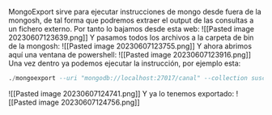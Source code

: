 MongoExport sirve para ejecutar instrucciones de mongo desde fuera de la mongosh, de tal forma que podremos extraer el output de las consultas a un fichero externo. Por tanto lo bajamos desde esta web:
![[Pasted image 20230607123639.png]]
Y pasamos todos los archivos a la carpeta de bin de la mongosh:
![[Pasted image 20230607123755.png]]
Y ahora abrimos aquí una ventana de powershell:
![[Pasted image 20230607123916.png]]
Una vez dentro ya podemos ejecutar la instrucción, por ejemplo esta:
```sql
./mongoexport --uri "mongodb://localhost:27017/canal" --collection suscriptores --out archivoDeSalida.json
```
![[Pasted image 20230607124741.png]]
Y ya lo tenemos exportado:
![[Pasted image 20230607124756.png]]